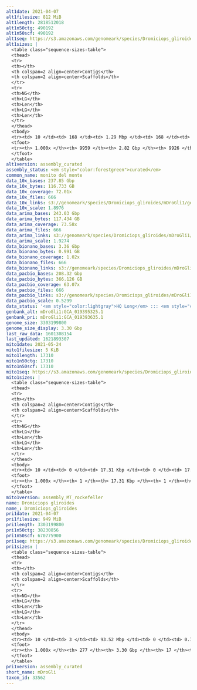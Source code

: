 ```yaml
---
alt1date: 2021-04-07
alt1filesize: 812 MiB
alt1length: 2818512018
alt1n50ctg: 490192
alt1n50scf: 490192
alt1seq: https://s3.amazonaws.com/genomeark/species/Dromiciops_gliroides/mDroGli1/assembly_curated/mDroGli1.alt.cur.20210407.fasta.gz
alt1sizes: |
  <table class="sequence-sizes-table">
  <thead>
  <tr>
  <th></th>
  <th colspan=2 align=center>Contigs</th>
  <th colspan=2 align=center>Scaffolds</th>
  </tr>
  <tr>
  <th>NG</th>
  <th>LG</th>
  <th>Len</th>
  <th>LG</th>
  <th>Len</th>
  </tr>
  </thead>
  <tbody>
  <tr><td> 10 </td><td> 168 </td><td> 1.29 Mbp </td><td> 168 </td><td> 1.29 Mbp </td></tr>  <tr><td> 20 </td><td> 425 </td><td> 0.97 Mbp </td><td> 425 </td><td> 0.97 Mbp </td></tr>  <tr><td> 30 </td><td> 749 </td><td> 0.78 Mbp </td><td> 749 </td><td> 0.78 Mbp </td></tr>  <tr><td> 40 </td><td> 1156 </td><td> 0.62 Mbp </td><td> 1156 </td><td> 0.62 Mbp </td></tr>  <tr style="background-color:#cccccc;"><td> 50 </td><td> 1665 </td><td> 490.19 Kbp </td><td> 1665 </td><td> 490.19 Kbp </td></tr>  <tr><td> 60 </td><td> 2315 </td><td> 383.25 Kbp </td><td> 2315 </td><td> 383.25 Kbp </td></tr>  <tr><td> 70 </td><td> 3175 </td><td> 279.72 Kbp </td><td> 3175 </td><td> 279.86 Kbp </td></tr>  <tr><td> 80 </td><td> 4397 </td><td> 190.88 Kbp </td><td> 4395 </td><td> 190.99 Kbp </td></tr>  <tr><td> 90 </td><td> 6251 </td><td> 120.53 Kbp </td><td> 6246 </td><td> 120.66 Kbp </td></tr>  <tr><td> 100 </td><td> 9958 </td><td> 315  bp </td><td> 9925 </td><td> 2.10 Kbp </td></tr>  </tbody>
  <tfoot>
  <tr><th> 1.000x </th><th> 9959 </th><th> 2.82 Gbp </th><th> 9926 </th><th> 2.82 Gbp </th></tr>
  </tfoot>
  </table>
alt1version: assembly_curated
assembly_status: <em style="color:forestgreen">curated</em>
common_name: monito del monte
data_10x_bases: 237.85 Gbp
data_10x_bytes: 116.733 GB
data_10x_coverage: 72.01x
data_10x_files: 666
data_10x_links: s3://genomeark/species/Dromiciops_gliroides/mDroGli1/genomic_data/10x/<br>
data_10x_scale: 1.8976
data_arima_bases: 243.03 Gbp
data_arima_bytes: 117.434 GB
data_arima_coverage: 73.58x
data_arima_files: 666
data_arima_links: s3://genomeark/species/Dromiciops_gliroides/mDroGli1/genomic_data/arima/<br>
data_arima_scale: 1.9274
data_bionano_bases: 3.36 Gbp
data_bionano_bytes: 0.991 GB
data_bionano_coverage: 1.02x
data_bionano_files: 666
data_bionano_links: s3://genomeark/species/Dromiciops_gliroides/mDroGli1/genomic_data/bionano/<br>
data_pacbio_bases: 208.32 Gbp
data_pacbio_bytes: 366.126 GB
data_pacbio_coverage: 63.07x
data_pacbio_files: 666
data_pacbio_links: s3://genomeark/species/Dromiciops_gliroides/mDroGli1/genomic_data/pacbio/<br>
data_pacbio_scale: 0.5299
data_status: '<em style="color:lightgray">HQ Long</em> ::: <em style="color:forestgreen">Long</em> ::: <em style="color:forestgreen">Short</em> ::: <em style="color:forestgreen">Phasing</em> ::: <em style="color:forestgreen">Scaffolding</em>'
genbank_alt: mDroGli1:GCA_019395325.1
genbank_pri: mDroGli1:GCA_019393635.1
genome_size: 3303199800
genome_size_display: 3.30 Gbp
last_raw_data: 1601308154
last_updated: 1621893307
mito1date: 2021-05-24
mito1filesize: 5 KiB
mito1length: 17310
mito1n50ctg: 17310
mito1n50scf: 17310
mito1seq: https://s3.amazonaws.com/genomeark/species/Dromiciops_gliroides/mDroGli1/assembly_MT_rockefeller/mDroGli1.MT.20210524.fasta.gz
mito1sizes: |
  <table class="sequence-sizes-table">
  <thead>
  <tr>
  <th></th>
  <th colspan=2 align=center>Contigs</th>
  <th colspan=2 align=center>Scaffolds</th>
  </tr>
  <tr>
  <th>NG</th>
  <th>LG</th>
  <th>Len</th>
  <th>LG</th>
  <th>Len</th>
  </tr>
  </thead>
  <tbody>
  <tr><td> 10 </td><td> 0 </td><td> 17.31 Kbp </td><td> 0 </td><td> 17.31 Kbp </td></tr>  <tr><td> 20 </td><td> 0 </td><td> 17.31 Kbp </td><td> 0 </td><td> 17.31 Kbp </td></tr>  <tr><td> 30 </td><td> 0 </td><td> 17.31 Kbp </td><td> 0 </td><td> 17.31 Kbp </td></tr>  <tr><td> 40 </td><td> 0 </td><td> 17.31 Kbp </td><td> 0 </td><td> 17.31 Kbp </td></tr>  <tr style="background-color:#cccccc;"><td> 50 </td><td> 0 </td><td style="background-color:#ff8888;"> 17.31 Kbp </td><td> 0 </td><td style="background-color:#ff8888;"> 17.31 Kbp </td></tr>  <tr><td> 60 </td><td> 0 </td><td> 17.31 Kbp </td><td> 0 </td><td> 17.31 Kbp </td></tr>  <tr><td> 70 </td><td> 0 </td><td> 17.31 Kbp </td><td> 0 </td><td> 17.31 Kbp </td></tr>  <tr><td> 80 </td><td> 0 </td><td> 17.31 Kbp </td><td> 0 </td><td> 17.31 Kbp </td></tr>  <tr><td> 90 </td><td> 0 </td><td> 17.31 Kbp </td><td> 0 </td><td> 17.31 Kbp </td></tr>  <tr><td> 100 </td><td> 0 </td><td> 17.31 Kbp </td><td> 0 </td><td> 17.31 Kbp </td></tr>  </tbody>
  <tfoot>
  <tr><th> 1.000x </th><th> 1 </th><th> 17.31 Kbp </th><th> 1 </th><th> 17.31 Kbp </th></tr>
  </tfoot>
  </table>
mito1version: assembly_MT_rockefeller
name: Dromiciops gliroides
name_: Dromiciops_gliroides
pri1date: 2021-04-07
pri1filesize: 949 MiB
pri1length: 3303199800
pri1n50ctg: 38230856
pri1n50scf: 670775900
pri1seq: https://s3.amazonaws.com/genomeark/species/Dromiciops_gliroides/mDroGli1/assembly_curated/mDroGli1.pri.cur.20210407.fasta.gz
pri1sizes: |
  <table class="sequence-sizes-table">
  <thead>
  <tr>
  <th></th>
  <th colspan=2 align=center>Contigs</th>
  <th colspan=2 align=center>Scaffolds</th>
  </tr>
  <tr>
  <th>NG</th>
  <th>LG</th>
  <th>Len</th>
  <th>LG</th>
  <th>Len</th>
  </tr>
  </thead>
  <tbody>
  <tr><td> 10 </td><td> 3 </td><td> 93.52 Mbp </td><td> 0 </td><td> 0.76 Gbp </td></tr>  <tr><td> 20 </td><td> 6 </td><td> 66.17 Mbp </td><td> 0 </td><td> 0.76 Gbp </td></tr>  <tr><td> 30 </td><td> 12 </td><td> 54.28 Mbp </td><td> 1 </td><td> 0.70 Gbp </td></tr>  <tr><td> 40 </td><td> 18 </td><td> 47.23 Mbp </td><td> 1 </td><td> 0.70 Gbp </td></tr>  <tr style="background-color:#cccccc;"><td> 50 </td><td> 26 </td><td style="background-color:#88ff88;"> 38.23 Mbp </td><td> 2 </td><td style="background-color:#88ff88;"> 0.67 Gbp </td></tr>  <tr><td> 60 </td><td> 35 </td><td> 30.77 Mbp </td><td> 2 </td><td> 0.67 Gbp </td></tr>  <tr><td> 70 </td><td> 47 </td><td> 24.95 Mbp </td><td> 3 </td><td> 497.00 Mbp </td></tr>  <tr><td> 80 </td><td> 62 </td><td> 17.30 Mbp </td><td> 4 </td><td> 303.35 Mbp </td></tr>  <tr><td> 90 </td><td> 87 </td><td> 9.89 Mbp </td><td> 5 </td><td> 280.58 Mbp </td></tr>  <tr><td> 100 </td><td> 276 </td><td> 162  bp </td><td> 16 </td><td> 6.36 Kbp </td></tr>  </tbody>
  <tfoot>
  <tr><th> 1.000x </th><th> 277 </th><th> 3.30 Gbp </th><th> 17 </th><th> 3.30 Gbp </th></tr>
  </tfoot>
  </table>
pri1version: assembly_curated
short_name: mDroGli
taxon_id: 33562
---
```

